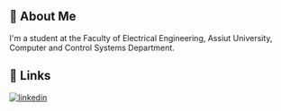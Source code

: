 ## 🚀 About Me
I'm a student at the Faculty of Electrical Engineering, Assiut University, Computer and Control Systems Department.


## 🔗 Links

[![linkedin](https://img.shields.io/badge/linkedin-0A66C2?style=for-the-badge&logo=linkedin&logoColor=white)](https://www.linkedin.com/in/kareem-sawyy-26885630a)
